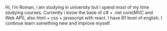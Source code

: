Hi, I’m Roman, i am studying in university but i spend most of my time studying courses. Сurrently i know the base of c# + .net core(MVC and Web API), also html + css + javascript with react. I have B1 level of english. I continue learn something new and improve myself.
